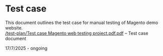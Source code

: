 #  Test case

This document outlines the test case for manual testing of Magento demo website.  
[/test-plan/Test case Magento web testing project.pdf.pdf](./Test_case_Magento_web_testing_project.pdf) – Test case document

17/7/2025 - ongoing
